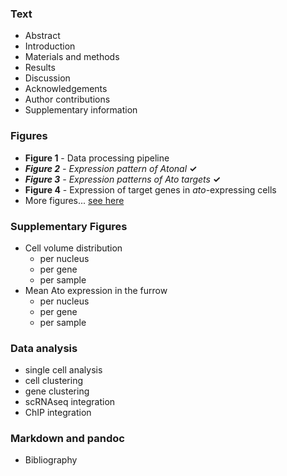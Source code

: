 ### Text
- Abstract
- Introduction
- Materials and methods
- Results
- Discussion
- Acknowledgements
- Author contributions
- Supplementary information

### Figures
- **Figure 1** - Data processing pipeline
- _**Figure 2** - Expression pattern of Atonal_ **✓**
- _**Figure 3** - Expression patterns of Ato targets_ **✓**
- **Figure 4** - Expression of target genes in *ato*-expressing cells
- More figures... [see here](#data-analysis)

### Supplementary Figures
- Cell volume distribution
  - per nucleus
  - per gene
  - per sample
- Mean Ato expression in the furrow
  - per nucleus
  - per gene
  - per sample

### Data analysis
- single cell analysis
- cell clustering
- gene clustering
- scRNAseq integration
- ChIP integration

### Markdown and pandoc
- Bibliography
